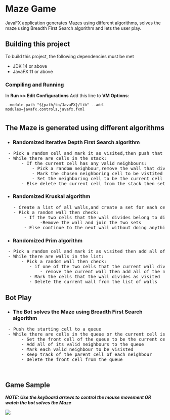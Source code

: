 # Maze Game

JavaFX application generates Mazes using different algorithms, solves the maze using Breadth First Search algorithm and lets the user
play.

## Building this project ##

To build this project, the following dependencies must be met

* JDK 14 or above
* JavaFX 11 or above

### Compiling and Running ###

In **Run >> Edit Configurations** Add this line to **VM Options**:

``
--module-path "${path/to/JavaFX}/lib" --add-modules=javafx.controls,javafx.fxml
``
#

## The Maze is generated using different algorithms ##

* ### Randomized Iterative Depth First Search algorithm ###

<pre>
 - Pick a random cell and mark it as visited,then push that cell to a stack
 - While there are cells in the stack:
      - If the current cell has any valid neighbours:   
          - Pick a random neighbour,remove the wall that divdies between the current cell and that neighbour
          - Mark the chosen neighboring cell to be vistited 
          - Set the neighboring cell to be the current cell
      - Else delete the current cell from the stack then set the top cell on the stack to be the current cell  
</pre>

* ### Randomized Kruskal algorithm ###
<pre>
   - Create a list of all walls,and create a set for each cell,each containing just that one cell.
   - Pick a random wall then check: 
       - If the two cells that the wall divides belong to distinct sets 
             -Remove the wall and join the two sets
       - Else continue to the next wall without doing anything </pre>

* ### Randomized Prim algorithm ###
<pre>
 - Pick a random cell and mark it as visited then add all of its walls to a list of walls
 - While there are walls in the list:
      - Pick a random wall then check: 
         - if one of the two cells that the current wall divides is not marked visited:
             - remove the current wall then add all of the not visited cell's valid walls to the list of walls
         - Mark the cells that the wall divides as visited 
         - Delete the current wall from the list of walls
</pre>

## Bot Play ##
 * ### The Bot solves the Maze using Breadth First Search algorithm ### 

<pre>
 - Push the starting cell to a queue
 - While there are cells in the queue or the current cell is not equal to the distination cell:
      - Set the front cell of the queue to be the current cell
      - Add all of its valid neighbours to the queue
      - Mark each valid neighbour to be visisted 
      - Keep track of the parent cell of each neighbour
      - Delete the front cell from the queue 
</pre>
</br>

## Game Sample ##

***NOTE: Use the keyboard arrows to control the mouse movement **OR** watch the bot solves the Maze***

![](https://media.giphy.com/media/q51ELHltOuq8M0av7y/giphy.gif)